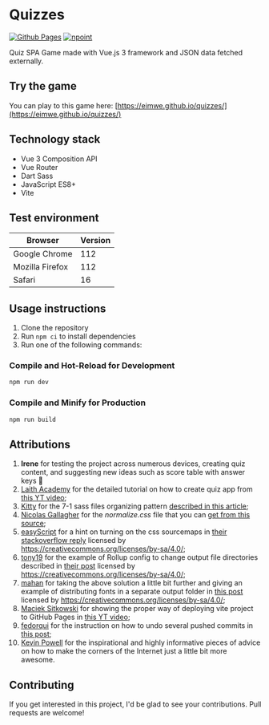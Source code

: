 # Quizzes

[![Github Pages](https://img.shields.io/badge/github%20pages-121013?style=flat&logo=github&logoColor=white)](https://eimwe.github.io/quizzes/) [![npoint](https://img.shields.io/badge/n%3A-JSONbin-blue)](https://api.npoint.io/83ef935a4e807fa235ec)

Quiz SPA Game made with Vue.js 3 framework and JSON data fetched externally.

## Try the game

You can play to this game here: [https://eimwe.github.io/quizzes/](https://eimwe.github.io/quizzes/)

## Technology stack

- Vue 3 Composition API
- Vue Router
- Dart Sass
- JavaScript ES8+
- Vite

## Test environment

| Browser         | Version |
|-----------------|---------|
| Google Chrome   | 112     |
| Mozilla Firefox | 112     | 
| Safari          | 16      |

## Usage instructions

1. Clone the repository
2. Run `npm ci` to install dependencies
3. Run one of the following commands:

### Compile and Hot-Reload for Development

```sh
npm run dev
```

### Compile and Minify for Production

```sh
npm run build
```

## Attributions
1. **Irene** for testing the project across numerous devices, creating quiz content, and suggesting new ideas such as score table with answer keys 💜
2. [Laith Academy](https://www.youtube.com/@laithacademy) for the detailed tutorial on how to create quiz app from [this YT video](https://youtu.be/I_xLMmNeLDY);
3. [Kitty](https://kittygiraudel.com/) for the 7-1 sass files organizing pattern [described in this article](https://sass-guidelin.es/#architecture);
4. [Nicolas Gallagher](https://nicolasgallagher.com/) for the _normalize.css_ file that you can [get from this source](https://necolas.github.io/normalize.css/);
5. [easyScript](https://stackoverflow.com/users/2390645/easyscript) for a hint on turning on the css sourcemaps in [their stackoverflow reply](https://stackoverflow.com/a/73648558) licensed by https://creativecommons.org/licenses/by-sa/4.0/;
6. [tony19](https://stackoverflow.com/users/6277151/tony19) for the example of Rollup config to change output file directories described in [their post](https://stackoverflow.com/a/71190586) licensed by https://creativecommons.org/licenses/by-sa/4.0/;
7. [mahan](https://stackoverflow.com/users/8292178/mahan) for taking the above solution a little bit further and giving an example of distributing fonts in a separate output folder in [this post](https://stackoverflow.com/a/72024201) licensed by https://creativecommons.org/licenses/by-sa/4.0/;
8. [Maciek Sitkowski](https://www.youtube.com/@macieksitkowski) for showing the proper way of deploying vite project to GitHub Pages in [this YT video](https://youtu.be/MKw-IriprJY);
9. [fedorqui](https://stackoverflow.com/users/1983854/fedorqui) for the instruction on how to undo several pushed commits in [this post](https://stackoverflow.com/a/36177806);
10. [Kevin Powell](https://www.kevinpowell.co/) for the inspirational and highly informative pieces of advice on how to make the corners of the Internet just a little bit more awesome.

## Contributing

If you get interested in this project, I'd be glad to see your contributions. Pull requests are welcome!
